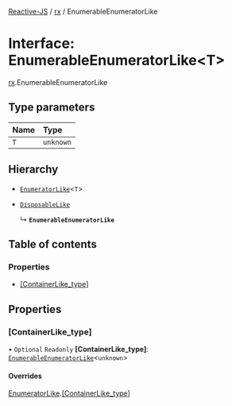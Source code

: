 [Reactive-JS](../README.md) / [rx](../modules/rx.md) / EnumerableEnumeratorLike

# Interface: EnumerableEnumeratorLike<T\>

[rx](../modules/rx.md).EnumerableEnumeratorLike

## Type parameters

| Name | Type |
| :------ | :------ |
| `T` | `unknown` |

## Hierarchy

- [`EnumeratorLike`](containers.EnumeratorLike.md)<`T`\>

- [`DisposableLike`](util.DisposableLike.md)

  ↳ **`EnumerableEnumeratorLike`**

## Table of contents

### Properties

- [[ContainerLike\_type]](rx.EnumerableEnumeratorLike.md#[containerlike_type])

## Properties

### [ContainerLike\_type]

• `Optional` `Readonly` **[ContainerLike\_type]**: [`EnumerableEnumeratorLike`](rx.EnumerableEnumeratorLike.md)<`unknown`\>

#### Overrides

[EnumeratorLike](containers.EnumeratorLike.md).[[ContainerLike_type]](containers.EnumeratorLike.md#[containerlike_type])

